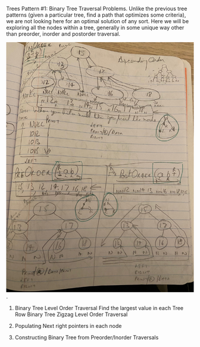 Trees Pattern #1: Binary Tree Traversal Problems.
Unlike the previous tree patterns (given a particular tree, find a path that optimizes some criteria), we are not looking here for an optimal solution of any sort. 
Here we will be exploring all the nodes within a tree, generally in some unique way other than preorder, inorder and postorder traversal. 

![Binary Tree Traversals](/img/binarytree.jpg "Binary Tree Traversals").

1. Binary Tree Level Order Traversal
   Find the largest value in each Tree Row 
   Binary Tree Zigzag Level Order Traversal
   
2. Populating Next right pointers in each node

3. Constructing Binary Tree from Preorder/Inorder Traversals